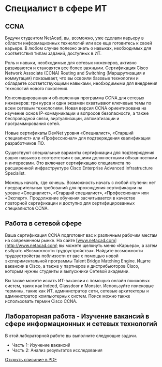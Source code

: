 <!-- verified: agorbachev 22.04.2022 -->

# Специалист в сфере ИТ

<!-- 1.9.1 -->
## CCNA

Будучи студентом NetAcad, вы, возможно, уже сделали карьеру в области информационных технологий или все еще готовитесь к своей карьере. В любом случае полезно знать о навыках, необходимых для соответствия типам заданий, доступных в ИТ.

Роль и навыки, необходимые для сетевых инженеров, активно развиваются и становятся все более важными. Сертификация Cisco Network Associate (CCNA) Routing and Switching (Маршрутизация и коммутация) показывает, что вы освоили базовые технологии и обладаете соответствующими навыками, необходимыми для внедрения технологий нового поколения.

Консолидированная и обновленная программа CCNA для сетевых инженеров: три курса и один экзамен охватывают ключевые темы по всем сетевым технологиям. Новая версия CCNA ориентирована на изучение основ IP-коммуникации и вопросов безопасности, а также беспроводной связи, виртуализации, автоматизации и программирования сетей.

Новые сертификаты DevNet уровня «Специалист», «Старший специалист» или «Профессионал» для подтверждения квалификации разработчиков ПО.

Существуют специальные варианты сертификации для подтверждения ваших навыков в соответствии с вашими должностными обязанностями и интересами. Это включает сертификацию специалиста по расширенной инфраструктуре Cisco Enterprise Advanced Infrastructure Specialist.

Можешь начать, где хочешь. Возможность начать с любой ступени: нет предварительных требований для прохождения сертификации на уровне «Специалист», «Старший специалист», «Профессионал» или «Эксперт». Продолжение обучения засчитывается в качестве повторной сертификации и доступно для сертифицированных специалистов CCNA.

<!-- 1.9.2 -->
## Работа в сетевой сфере

Ваша сертификация CCNA подготовит вас к различным рабочим местам на современном рынке. На сайте [www.netacad.com](http://www.netacad.com) вы можете щелкнуть меню «Карьера», а затем выбрать «Возможности трудоустройства». Найдите возможности трудоустройства поблизости от вас с помощью новой экспериментальной программы Talent Bridge Matching Engine. Ищите вакансии в Cisco, а также у партнеров и дистрибьюторов Cisco, которым нужны студенты и выпускники Сетевой академии.

Вы также можете искать ИТ-вакансии с помощью онлайн поисковых систем, таких как Indeed, Glassdoor и Monster. Используйте поисковые термины, такие как ИТ, администратор сети, сетевые архитекторы и администратор компьютерных систем. Поиск можно также использовать термин Cisco CCNA.


<!-- 1.9.3 -->
## Лабораторная работа - Изучение вакансий в сфере информационных и сетевых технологий

В этой лабораторной работе вы выполните следующие задачи.

- Часть 1: Изучение вакансий
- Часть 2: Анализ результатов исследования

[Открыть описание в PDF](./assets/1.9.3-lab---research-it-and-networking-job-opportunities_ru-RU.pdf)

